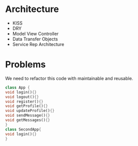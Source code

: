 # Architecture

- KISS
- DRY
- Model View Controller
- Data Transfer Objects
- Service Rep Architecture

# Problems

We need to refactor this code with maintainable and reusable.

```dart
class App {
void login(){}
void logout(){}
void register(){}
void getProfile(){}
void updateProfile(){}
void sendMessage(){}
void getMessages(){}
}
class SecondApp{
void login(){}
}

```